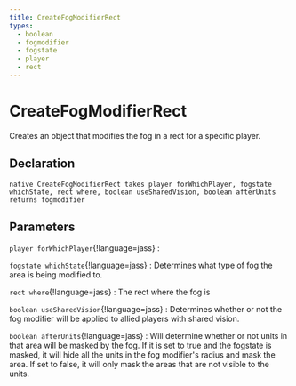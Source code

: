 ```yaml
---
title: CreateFogModifierRect
types:
  - boolean
  - fogmodifier
  - fogstate
  - player
  - rect
---
```


# CreateFogModifierRect
Creates an object that modifies the fog in a rect for a specific player.

## Declaration

```jass
native CreateFogModifierRect takes player forWhichPlayer, fogstate whichState, rect where, boolean useSharedVision, boolean afterUnits returns fogmodifier
```

## Parameters
`player forWhichPlayer`{!language=jass}
: 

`fogstate whichState`{!language=jass}
: Determines what type of fog the area is being modified to.

`rect where`{!language=jass}
: The rect where the fog is

`boolean useSharedVision`{!language=jass}
: Determines whether or not the fog modifier will be applied to allied players with shared vision.

`boolean afterUnits`{!language=jass}
: Will determine whether or not units in that area will be masked by the fog. If it is set to true and the fogstate is masked, it will hide all the units in the fog modifier's radius and mask the area. If set to false, it will only mask the areas that are not visible to the units.
